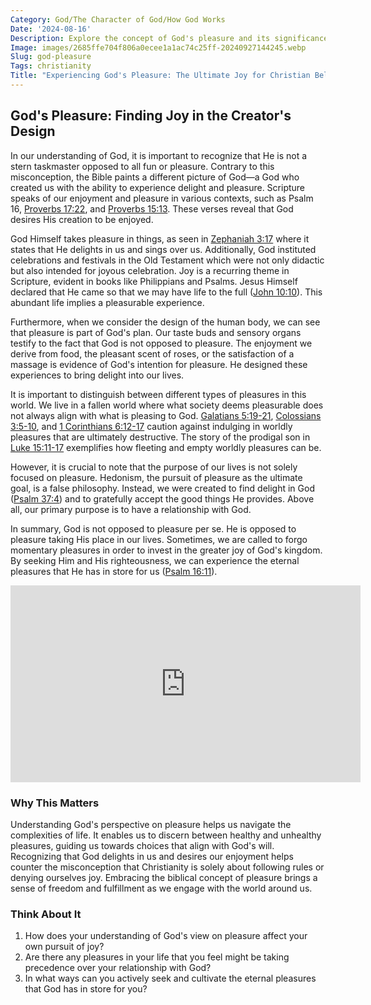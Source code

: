 ```yaml
---
Category: God/The Character of God/How God Works
Date: '2024-08-16'
Description: Explore the concept of God's pleasure and its significance in various religious beliefs and practices. Understand how seeking divine pleasure can impact personal faith and spiritual growth.
Image: images/2685ffe704f806a0ecee1a1ac74c25ff-20240927144245.webp
Slug: god-pleasure
Tags: christianity
Title: "Experiencing God's Pleasure: The Ultimate Joy for Christian Believers"
---
```


## God's Pleasure: Finding Joy in the Creator's Design

In our understanding of God, it is important to recognize that He is not a stern taskmaster opposed to all fun or pleasure. Contrary to this misconception, the Bible paints a different picture of God—a God who created us with the ability to experience delight and pleasure. Scripture speaks of our enjoyment and pleasure in various contexts, such as Psalm 16, [Proverbs 17:22](https://www.bibleref.com/Proverbs/17/Proverbs-17-22.html), and [Proverbs 15:13](https://www.bibleref.com/Proverbs/15/Proverbs-15-13.html). These verses reveal that God desires His creation to be enjoyed. 

God Himself takes pleasure in things, as seen in [Zephaniah 3:17](https://www.bibleref.com/Zephaniah/3/Zephaniah-3-17.html) where it states that He delights in us and sings over us. Additionally, God instituted celebrations and festivals in the Old Testament which were not only didactic but also intended for joyous celebration. Joy is a recurring theme in Scripture, evident in books like Philippians and Psalms. Jesus Himself declared that He came so that we may have life to the full ([John 10:10](https://www.bibleref.com/John/10/John-10-10.html)). This abundant life implies a pleasurable experience.

Furthermore, when we consider the design of the human body, we can see that pleasure is part of God's plan. Our taste buds and sensory organs testify to the fact that God is not opposed to pleasure. The enjoyment we derive from food, the pleasant scent of roses, or the satisfaction of a massage is evidence of God's intention for pleasure. He designed these experiences to bring delight into our lives.

It is important to distinguish between different types of pleasures in this world. We live in a fallen world where what society deems pleasurable does not always align with what is pleasing to God. [Galatians 5:19-21](https://www.bibleref.com/Galatians/5/Galatians-5-19.html), [Colossians 3:5-10](https://www.bibleref.com/Colossians/3/Colossians-3-5.html), and [1 Corinthians 6:12-17](https://www.bibleref.com/1-Corinthians/6/1-Corinthians-6-12.html) caution against indulging in worldly pleasures that are ultimately destructive. The story of the prodigal son in [Luke 15:11-17](https://www.bibleref.com/Luke/15/Luke-15-11.html) exemplifies how fleeting and empty worldly pleasures can be.

However, it is crucial to note that the purpose of our lives is not solely focused on pleasure. Hedonism, the pursuit of pleasure as the ultimate goal, is a false philosophy. Instead, we were created to find delight in God ([Psalm 37:4](https://www.bibleref.com/Psalm/37/Psalm-37-4.html)) and to gratefully accept the good things He provides. Above all, our primary purpose is to have a relationship with God.

In summary, God is not opposed to pleasure per se. He is opposed to pleasure taking His place in our lives. Sometimes, we are called to forgo momentary pleasures in order to invest in the greater joy of God's kingdom. By seeking Him and His righteousness, we can experience the eternal pleasures that He has in store for us ([Psalm 16:11](https://www.bibleref.com/Psalm/16/Psalm-16-11.html)).


<iframe width="560" height="315" src="https://www.youtube.com/embed/QPywCD-TSd0" frameborder="0" allow="autoplay; encrypted-media" allowfullscreen></iframe>


### Why This Matters

Understanding God's perspective on pleasure helps us navigate the complexities of life. It enables us to discern between healthy and unhealthy pleasures, guiding us towards choices that align with God's will. Recognizing that God delights in us and desires our enjoyment helps counter the misconception that Christianity is solely about following rules or denying ourselves joy. Embracing the biblical concept of pleasure brings a sense of freedom and fulfillment as we engage with the world around us.

### Think About It

1. How does your understanding of God's view on pleasure affect your own pursuit of joy?
2. Are there any pleasures in your life that you feel might be taking precedence over your relationship with God?
3. In what ways can you actively seek and cultivate the eternal pleasures that God has in store for you?